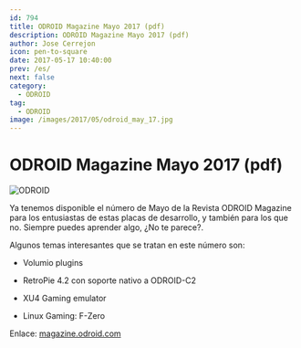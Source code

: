```yaml
---
id: 794
title: ODROID Magazine Mayo 2017 (pdf)
description: ODROID Magazine Mayo 2017 (pdf)
author: Jose Cerrejon
icon: pen-to-square
date: 2017-05-17 10:40:00
prev: /es/
next: false
category:
  - ODROID
tag:
  - ODROID
image: /images/2017/05/odroid_may_17.jpg
---
```


# ODROID Magazine Mayo 2017 (pdf)

![ODROID](/images/2017/05/odroid_may_17.jpg)

Ya tenemos disponible el número de Mayo de la Revista ODROID Magazine para los entusiastas de estas placas de desarrollo, y también para los que no. Siempre puedes aprender algo, ¿No te parece?. 

Algunos temas interesantes que se tratan en este número son:

* Volumio plugins

* RetroPie 4.2 con soporte nativo a ODROID-C2

* XU4 Gaming emulator

* Linux Gaming: F-Zero  

Enlace: [magazine.odroid.com](https://magazine.odroid.com/201705)